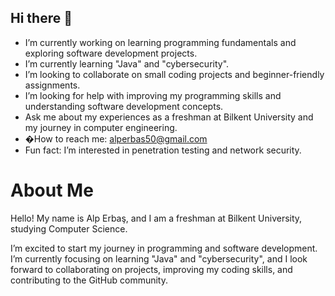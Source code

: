 ## Hi there 👋

-  I’m currently working on learning programming fundamentals and exploring software development projects.
-  I’m currently learning "Java" and "cybersecurity".
-  I’m looking to collaborate on small coding projects and beginner-friendly assignments.
-  I’m looking for help with improving my programming skills and understanding software development concepts.
-  Ask me about my experiences as a freshman at Bilkent University and my journey in computer engineering.
- �How to reach me: alperbas50@gmail.com
-  Fun fact: I’m interested in penetration testing and network security.

# About Me
Hello! My name is Alp Erbaş, and I am a freshman at Bilkent University, studying Computer Science.  

I’m excited to start my journey in programming and software development. I’m currently focusing on learning "Java" and "cybersecurity", and I look forward to collaborating on projects, improving my coding skills, and contributing to the GitHub community.

